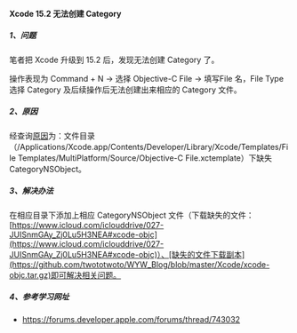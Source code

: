 
#### Xcode 15.2 无法创建 Category

##### 1、问题

笔者把 Xcode 升级到 15.2 后，发现无法创建 Category 了。

操作表现为 Command + N -> 选择 Objective-C File -> 填写File 名，File Type 选择 Category 及后续操作后无法创建出来相应的 Category 文件。

##### 2、原因
经查询[原因](https://forums.developer.apple.com/forums/thread/743032)为：文件目录（/Applications/Xcode.app/Contents/Developer/Library/Xcode/Templates/File Templates/MultiPlatform/Source/Objective-C File.xctemplate）下缺失 CategoryNSObject。

##### 3、解决办法

在相应目录下添加上相应 CategoryNSObject 文件（下载缺失的文件：[https://www.icloud.com/iclouddrive/027-JUISnmGAy_Zj0Lu5H3NEA#xcode-objc](https://www.icloud.com/iclouddrive/027-JUISnmGAy_Zj0Lu5H3NEA#xcode-objc)）、[缺失的文件下载副本](https://github.com/twototwoto/WYW_Blog/blob/master/Xcode/xcode-objc.tar.gz)即可解决相关问题。

##### 4、参考学习网址

- https://forums.developer.apple.com/forums/thread/743032

